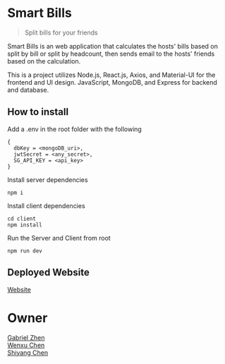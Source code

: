# Smart Bills
> Split bills for your friends
> 
Smart Bills is an web application that calculates the hosts' bills based on split by bill or split by headcount, then sends email to the hosts' friends based on the calculation.

This is a project utilizes Node.js, React.js, Axios, and Material-UI for the frontend and UI design. JavaScript, MongoDB, and Express for backend and database.

## How to install
Add a .env in the root folder with the following
```
{
  dbKey = <mongoDB_uri>,
  jwtSecret = <any_secret>,
  SG_API_KEY = <api_key>
}
```

Install server dependencies  
```
npm i
```

Install client dependencies
```
cd client 
npm install
```
Run the Server and Client from root  
```
npm run dev
```

## Deployed Website
[Website](http://54.157.175.231/)

# Owner
[Gabriel Zhen](https://github.com/gabzn)  
[Wenxu Chen](https://github.com/WenxuC)  
[Shiyang Chen](https://github.com/channnx)

